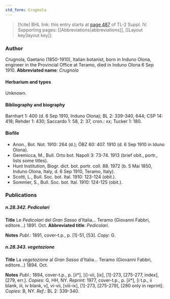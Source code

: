 ```yaml
---
std_form: Crugnola
---
```


> [!cite] BHL link: this entry starts at [page 487](https://www.biodiversitylibrary.org/page/33266164) of TL-2 Suppl. IV.
> Supporting pages: [[Abbreviations|abbreviations]], [[Layout key|layout key]].

### Author

Crugnola, Gaetano (1850-1910), Italian botanist, born in Induno Olona, engineer in the Provincial Office at Teramo, died in Induno Olona 6 Sep 1910. 
**Abbreviated name**: *Crugnola*

#### Herbarium and types

Unknown.

#### Bibliography and biography

Barnhart 1: 400 (d. 6 Sep 1910, Induno Olona); BL 2: 339-340, 644; CSP 14: 418; Rehder 1: 430; Saccardo 1: 58, 2: 37, cron.: xx; Tucker 1: 180.

#### Biofile

- Anon., Bot. Not. 1910: 264 (d.); ÖBZ 60: 407. 1910 (d. 6 Sep 1910 in Iduno Olona).
- Geremicca, M., Bull. Orto bot. Napoli 3: 73-74. 1913 (brief obit., portr., lists some titles).
- Hunt Institution, Biogr. dict. bot. portr. coll. 88. 1972 (b. 5 Mai 1850, Induno Olona, Italy, d. 6 Sep 1910, Teramo, Italy).
- Scotti, L., Bull. Soc. bot. Ital. 1910: 123-124 (obit.).
- Sommier, S., Bull. Soc. bot. Ital. 1910: 124-125 (obit.).

### Publications

##### n.28.342. Pedicolari

**Title**
Le *Pedicolari* del *Gran Sasso* d'Italia... Teramo (Giovanni Fabbri, editore...) 1891. Oct.
**Abbreviated title**: *Pedicolari*.

**Notes**
*Publ*.: 1891, cover-t.p., p. \[1\]-51, \[53\]. *Copy*: G.

##### n.28.343. vegetazione

**Title**
La *vegetazione* al *Gran Sasso* d'Italia... Teramo (Giovanni Fabbri, editore...) 1894. Oct.

**Notes**
*Publ*.: 1894, cover-t.p., p. \[ii\*\], \[i\]-vii, \[ix\], \[1\]-273, \[275-277, index\], \[279, err.\]. *Copies*: G, HH, NY.
*Reprint*: 1977, cover-t.p., p. \[ii\*\], \[i t.p., ii blank, iii, iv blank, v\], vi-vii, \[viii-ix\], \[1\]-273, \[275-279\], \[280 only in reprint\]. *Copies*: B, NY.
*Ref*.: BL 2: 339-340.

